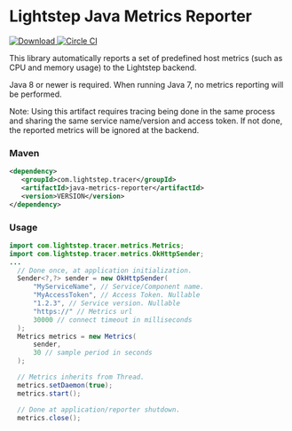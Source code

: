 # Lightstep Java Metrics Reporter

[ ![Download](https://api.bintray.com/packages/lightstep/maven/java-metrics/images/download.svg) ](https://bintray.com/lightstep/maven/) [![Circle CI](https://circleci.com/gh/lightstep/lightstep-metrics-java.svg?style=shield)](https://circleci.com/gh/lightstep/lightstep-metrics-java)

This library automatically reports a set of predefined host metrics
(such as CPU and memory usage) to the Lightstep backend.

Java 8 or newer is required. When running Java 7, no metrics reporting
will be performed.

Note: Using this artifact requires tracing being done in the same process
and sharing the same service name/version and access token. If not done,
the reported metrics will be ignored at the backend.

### Maven

```xml
<dependency>
   <groupId>com.lightstep.tracer</groupId>
   <artifactId>java-metrics-reporter</artifactId>
   <version>VERSION</version>
</dependency>
```

### Usage

```java
import com.lightstep.tracer.metrics.Metrics;
import com.lightstep.tracer.metrics.OkHttpSender;
...
  // Done once, at application initialization.
  Sender<?,?> sender = new OkHttpSender(
      "MyServiceName", // Service/Component name.
      "MyAccessToken", // Access Token. Nullable
      "1.2.3", // Service version. Nullable
      "https://" // Metrics url
      30000 // connect timeout in milliseconds
  );
  Metrics metrics = new Metrics(
      sender, 
      30 // sample period in seconds
  );

  // Metrics inherits from Thread.
  metrics.setDaemon(true);
  metrics.start();

  // Done at application/reporter shutdown.
  metrics.close();
```
